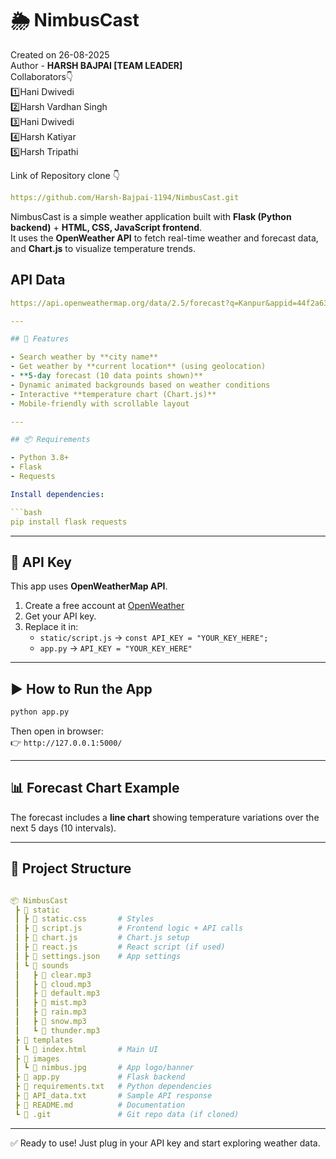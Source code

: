 # 🌦 NimbusCast  

Created on 26-08-2025  
Author - **HARSH BAJPAI [TEAM LEADER]**  
Collaborators👇  
1️⃣Hani Dwivedi  
2️⃣Harsh Vardhan Singh  
3️⃣Hani Dwivedi  
4️⃣Harsh Katiyar  
5️⃣Harsh Tripathi  

Link of Repository clone 👇

```yaml
https://github.com/Harsh-Bajpai-1194/NimbusCast.git
```

NimbusCast is a simple weather application built with **Flask (Python backend)** + **HTML, CSS, JavaScript frontend**.  
It uses the **OpenWeather API** to fetch real-time weather and forecast data, and **Chart.js** to visualize temperature trends.  

## API Data

```yaml
https://api.openweathermap.org/data/2.5/forecast?q=Kanpur&appid=44f2a63d4f4b58a23379e537caa9d6fb&units=metric  

---

## 🚀 Features  

- Search weather by **city name**  
- Get weather by **current location** (using geolocation)  
- **5-day forecast (10 data points shown)**  
- Dynamic animated backgrounds based on weather conditions  
- Interactive **temperature chart (Chart.js)**  
- Mobile-friendly with scrollable layout  

---

## 📦 Requirements  

- Python 3.8+  
- Flask  
- Requests  

Install dependencies:  

```bash
pip install flask requests
```

---

## 🔑 API Key  

This app uses **OpenWeatherMap API**.  

1. Create a free account at [OpenWeather](https://openweathermap.org/api)  
2. Get your API key.  
3. Replace it in:  
   - `static/script.js` → `const API_KEY = "YOUR_KEY_HERE";`  
   - `app.py` → `API_KEY = "YOUR_KEY_HERE"`  

---

## ▶️ How to Run the App  

```bash
python app.py
```

Then open in browser:  
👉 `http://127.0.0.1:5000/`

---

## 📊 Forecast Chart Example  

The forecast includes a **line chart** showing temperature variations over the next 5 days (10 intervals).  

---

## 📂 Project Structure  

```yaml

📦 NimbusCast
 ┣ 📂 static
 ┃ ┣ 📜 static.css       # Styles  
 ┃ ┣ 📜 script.js        # Frontend logic + API calls  
 ┃ ┣ 📜 chart.js         # Chart.js setup  
 ┃ ┣ 📜 react.js         # React script (if used)  
 ┃ ┣ 📜 settings.json    # App settings  
 ┃ ┗ 📂 sounds
 ┃   ┣ 📜 clear.mp3  
 ┃   ┣ 📜 cloud.mp3  
 ┃   ┣ 📜 default.mp3  
 ┃   ┣ 📜 mist.mp3  
 ┃   ┣ 📜 rain.mp3  
 ┃   ┣ 📜 snow.mp3  
 ┃   ┗ 📜 thunder.mp3  
 ┣ 📂 templates
 ┃ ┗ 📜 index.html       # Main UI  
 ┣ 📂 images
 ┃ ┗ 📜 nimbus.jpg       # App logo/banner  
 ┣ 📜 app.py             # Flask backend  
 ┣ 📜 requirements.txt   # Python dependencies  
 ┣ 📜 API_data.txt       # Sample API response  
 ┣ 📜 README.md          # Documentation  
 ┗ 📂 .git               # Git repo data (if cloned)  
```

---

✅ Ready to use! Just plug in your API key and start exploring weather data.






